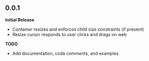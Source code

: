 ## 0.0.1

**Initial Release**

  - Container resizes and enforces child size constraints (if present)
  - Resize cursor responds to user clicks and drags on web

**TODO**

  - Add documentation, code comments, and examples  
